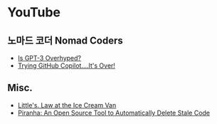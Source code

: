 # YouTube
## 노마드 코더 Nomad Coders
* [Is GPT-3 Overhyped?](https://www.youtube.com/watch?v=O9flTs5Wl9U)
* [Trying GitHub Copilot....It's Over!](https://www.youtube.com/watch?v=x_Yw2f161CU)

## Misc.
* [Little's. Law at the Ice Cream Van](https://www.youtube.com/watch?v=raRpbsWQBCo)
* [Piranha: An Open Source Tool to Automatically Delete Stale Code](https://www.youtube.com/watch?v=V5XirDs6LX8)
